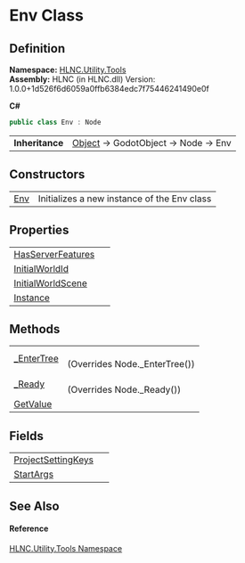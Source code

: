 # Env Class




## Definition
**Namespace:** <a href="N_HLNC_Utility_Tools">HLNC.Utility.Tools</a>  
**Assembly:** HLNC (in HLNC.dll) Version: 1.0.0+1d526f6d6059a0ffb6384edc7f75446241490e0f

**C#**
``` C#
public class Env : Node
```

<table><tr><td><strong>Inheritance</strong></td><td><a href="https://learn.microsoft.com/dotnet/api/system.object" target="_blank" rel="noopener noreferrer">Object</a>  →  GodotObject  →  Node  →  Env</td></tr>
</table>



## Constructors
<table>
<tr>
<td><a href="M_HLNC_Utility_Tools_Env__ctor">Env</a></td>
<td>Initializes a new instance of the Env class</td></tr>
</table>

## Properties
<table>
<tr>
<td><a href="P_HLNC_Utility_Tools_Env_HasServerFeatures">HasServerFeatures</a></td>
<td> </td></tr>
<tr>
<td><a href="P_HLNC_Utility_Tools_Env_InitialWorldId">InitialWorldId</a></td>
<td> </td></tr>
<tr>
<td><a href="P_HLNC_Utility_Tools_Env_InitialWorldScene">InitialWorldScene</a></td>
<td> </td></tr>
<tr>
<td><a href="P_HLNC_Utility_Tools_Env_Instance">Instance</a></td>
<td> </td></tr>
</table>

## Methods
<table>
<tr>
<td><a href="M_HLNC_Utility_Tools_Env__EnterTree">_EnterTree</a></td>
<td><br />(Overrides Node._EnterTree())</td></tr>
<tr>
<td><a href="M_HLNC_Utility_Tools_Env__Ready">_Ready</a></td>
<td><br />(Overrides Node._Ready())</td></tr>
<tr>
<td><a href="M_HLNC_Utility_Tools_Env_GetValue">GetValue</a></td>
<td> </td></tr>
</table>

## Fields
<table>
<tr>
<td><a href="F_HLNC_Utility_Tools_Env_ProjectSettingKeys">ProjectSettingKeys</a></td>
<td> </td></tr>
<tr>
<td><a href="F_HLNC_Utility_Tools_Env_StartArgs">StartArgs</a></td>
<td> </td></tr>
</table>

## See Also


#### Reference
<a href="N_HLNC_Utility_Tools">HLNC.Utility.Tools Namespace</a>  
